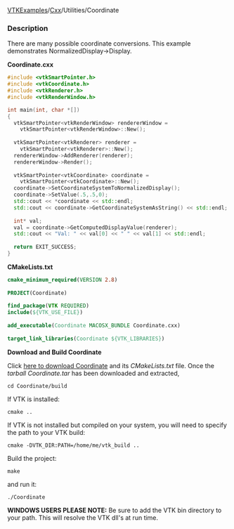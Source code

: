 [VTKExamples](Home)/[Cxx](Cxx)/Utilities/Coordinate

### Description
There are many possible coordinate conversions. This example demonstrates NormalizedDisplay->Display.

**Coordinate.cxx**
```c++
#include <vtkSmartPointer.h>
#include <vtkCoordinate.h>
#include <vtkRenderer.h>
#include <vtkRenderWindow.h>

int main(int, char *[])
{
  vtkSmartPointer<vtkRenderWindow> rendererWindow =
    vtkSmartPointer<vtkRenderWindow>::New();
  
  vtkSmartPointer<vtkRenderer> renderer =
    vtkSmartPointer<vtkRenderer>::New();
  rendererWindow->AddRenderer(renderer);
  rendererWindow->Render();
  
  vtkSmartPointer<vtkCoordinate> coordinate = 
    vtkSmartPointer<vtkCoordinate>::New();
  coordinate->SetCoordinateSystemToNormalizedDisplay();
  coordinate->SetValue(.5,.5,0);
  std::cout << *coordinate << std::endl;
  std::cout << coordinate->GetCoordinateSystemAsString() << std::endl;
  
  int* val;
  val = coordinate->GetComputedDisplayValue(renderer);
  std::cout << "Val: " << val[0] << " " << val[1] << std::endl;
  
  return EXIT_SUCCESS;
}
```
**CMakeLists.txt**
```cmake
cmake_minimum_required(VERSION 2.8)
 
PROJECT(Coordinate)
 
find_package(VTK REQUIRED)
include(${VTK_USE_FILE})
 
add_executable(Coordinate MACOSX_BUNDLE Coordinate.cxx)
 
target_link_libraries(Coordinate ${VTK_LIBRARIES})
```

**Download and Build Coordinate**

Click [here to download Coordinate](https://github.com/lorensen/VTKWikiExamplesTarballs/raw/master/Coordinate.tar) and its *CMakeLists.txt* file.
Once the *tarball Coordinate.tar* has been downloaded and extracted,
```
cd Coordinate/build 
```
If VTK is installed:
```
cmake ..
```
If VTK is not installed but compiled on your system, you will need to specify the path to your VTK build:
```
cmake -DVTK_DIR:PATH=/home/me/vtk_build ..
```
Build the project:
```
make
```
and run it:
```
./Coordinate
```
**WINDOWS USERS PLEASE NOTE:** Be sure to add the VTK bin directory to your path. This will resolve the VTK dll's at run time.

